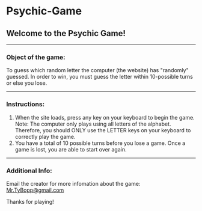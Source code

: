 # Psychic-Game

## Welcome to the Psychic Game!

- - - 

### Object of the game:

To guess which random letter the computer (the website) has "randomly" guessed. In order to win, you must guess the letter within 10-possible turns or else you lose.

- - -

### Instructions:

1. When the site loads, press any key on your keyboard to begin the game.
    Note: The computer only plays using all letters of the alphabet. Therefore, you should ONLY use the LETTER keys on your keyboard to correctly play the game.
2. You have a total of 10 possible turns before you lose a game. Once a game is lost, you are able to start over again.

- - -

### Additional Info:
Email the creator for more infomation about the game: Mr.TyBopp@gmail.com

Thanks for playing!
